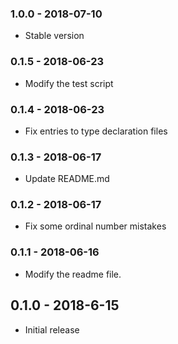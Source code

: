 ### 1.0.0 - 2018-07-10

- Stable version

### 0.1.5 - 2018-06-23

- Modify the test script

### 0.1.4 - 2018-06-23

- Fix entries to type declaration files

### 0.1.3 - 2018-06-17

- Update README.md

### 0.1.2 - 2018-06-17

- Fix some ordinal number mistakes

### 0.1.1 - 2018-06-16

- Modify the readme file.

## 0.1.0 - 2018-6-15

- Initial release
